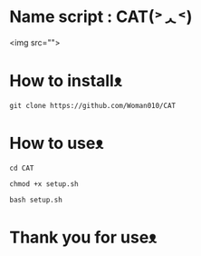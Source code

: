 # Name script : CAT(˃ᆺ˂)
<img src="">
# How to installᴥ︎︎︎
```
git clone https://github.com/Woman010/CAT
```
# How to useᴥ︎︎︎
```
cd CAT
```
```
chmod +x setup.sh
```
```
bash setup.sh
```
# Thank you for useᴥ︎︎︎
